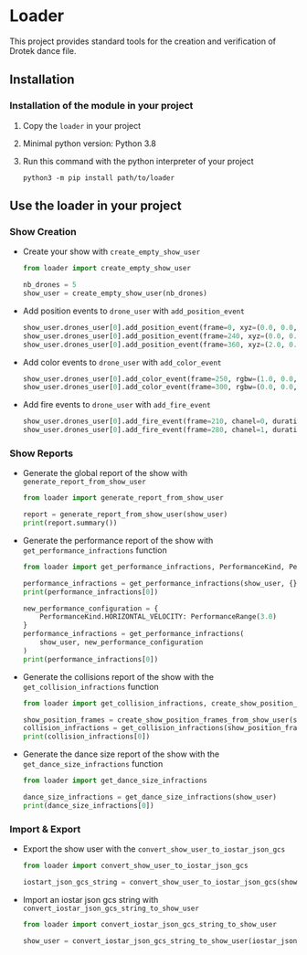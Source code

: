 # Loader

This project provides standard tools for the creation and verification of Drotek dance file.

## Installation

### Installation of the module in your project

1. Copy the `loader` in your project

1. Minimal python version: Python 3.8

1. Run this command with the python interpreter of your project

   ```console
   python3 -m pip install path/to/loader
   ```

## Use the loader in your project

### Show Creation

- Create your show with `create_empty_show_user`

  ```python
  from loader import create_empty_show_user

  nb_drones = 5
  show_user = create_empty_show_user(nb_drones)
  ```

- Add position events to `drone_user` with `add_position_event`

  ```python
  show_user.drones_user[0].add_position_event(frame=0, xyz=(0.0, 0.0, 0.0))
  show_user.drones_user[0].add_position_event(frame=240, xyz=(0.0, 0.0, 10.0))
  show_user.drones_user[0].add_position_event(frame=360, xyz=(2.0, 0.0, 10.0))
  ```

- Add color events to `drone_user` with `add_color_event`

  ```python
  show_user.drones_user[0].add_color_event(frame=250, rgbw=(1.0, 0.0, 0.0, 0.0))
  show_user.drones_user[0].add_color_event(frame=300, rgbw=(0.0, 0.0, 1.0, 0.0))
  ```

- Add fire events to `drone_user` with `add_fire_event`

  ```python
  show_user.drones_user[0].add_fire_event(frame=210, chanel=0, duration_frame=0)
  show_user.drones_user[0].add_fire_event(frame=280, chanel=1, duration_frame=0)
  ```

### Show Reports

- Generate the global report of the show with `generate_report_from_show_user`

  ```python
  from loader import generate_report_from_show_user

  report = generate_report_from_show_user(show_user)
  print(report.summary())
  ```

- Generate the performance report of the show with `get_performance_infractions` function

  ```python
  from loader import get_performance_infractions, PerformanceKind, PerformanceRange

  performance_infractions = get_performance_infractions(show_user, {})
  print(performance_infractions[0])

  new_performance_configuration = {
      PerformanceKind.HORIZONTAL_VELOCITY: PerformanceRange(3.0)
  }
  performance_infractions = get_performance_infractions(
      show_user, new_performance_configuration
  )
  print(performance_infractions[0])
  ```

- Generate the collisions report of the show with the `get_collision_infractions` function

  ```python
  from loader import get_collision_infractions, create_show_position_frames_from_show_user

  show_position_frames = create_show_position_frames_from_show_user(show_user)
  collision_infractions = get_collision_infractions(show_position_frames)
  print(collision_infractions[0])
  ```

- Generate the dance size report of the show with the `get_dance_size_infractions`
  function

  ```python
  from loader import get_dance_size_infractions

  dance_size_infractions = get_dance_size_infractions(show_user)
  print(dance_size_infractions[0])
  ```

### Import & Export

- Export the show user with the `convert_show_user_to_iostar_json_gcs`

  ```python
  from loader import convert_show_user_to_iostar_json_gcs

  iostart_json_gcs_string = convert_show_user_to_iostar_json_gcs(show_user)
  ```

- Import an iostar json gcs string with `convert_iostar_json_gcs_string_to_show_user`

  ```python
  from loader import convert_iostar_json_gcs_string_to_show_user

  show_user = convert_iostar_json_gcs_string_to_show_user(iostar_json_gcs_string)
  ```
